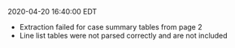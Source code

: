 2020-04-20 16:40:00 EDT


- Extraction failed for case summary tables from page 2
- Line list tables were not parsed correctly and are not included
